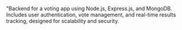 "Backend for a voting app using Node.js, Express.js, and MongoDB. Includes user authentication, vote management, and real-time results tracking, designed for scalability and security.
